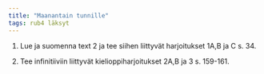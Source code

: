 ```yaml
---
title: "Maanantain tunnille"
tags: rub4 läksyt
---
```


1. Lue ja suomenna text 2 ja tee siihen liittyvät harjoitukset 1A,B ja C s. 34.

2. Tee infinitiiviin liittyvät kielioppiharjoitukset 2A,B ja 3 s. 159-161.
